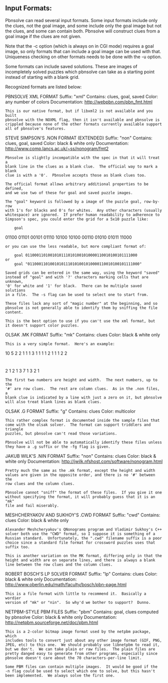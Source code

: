 Input Formats:
--------------

Pbnsolve can read several input formats.  Some input formats include only
the clues, not the goal image, and some include only the goal image but not
the clues, and some can contain both.  Pbnsolve will construct clues from a
goal image if the clues are not given.

Note that the -c option (which is always on in CGI mode) requires a goal
image, so only formats that can include a goal image can be used with that.
Uniqueness checking on other formats needs to be done with the -u option.

Some formats can include saved solutions.  These are images of incompletely
solved puzzles which pbnsolve can take as a starting point instead of starting
with a blank grid.

Recognized formats are listed below:

  PBNSOLVE XML FORMAT
    Suffix:  "xml"
    Contains:  clues, goal, saved
    Color:  any number of colors
    Documentation: http://webpbn.com/pbn_fmt.html

    This is our native format, but if libxml2 is not available and you built
    pbnsolve with the NOXML flag, then it isn't available and pbnsolve is
    crippled because none of the other formats currently available support
    all of pbnsolve's features.

  STEVE SIMPSON'S .NON FORMAT (EXTENDED)
    Suffix:  "non"
    Contains:  clues, goal, saved
    Color:  black & white only
    Documentation: http://www.comp.lancs.ac.uk/~ss/nonogram/fmt2

    Pbnsolve is slightly incompatible with the spec in that it will treat a
    blank line in the clues as a blank clue.  The official way to mark a blank
    clue is with a '0'.  Pbnsolve accepts those as blank clues too.

    The official format allows arbitrary additional properties to be defined,
    and we use two of these for goal and saved puzzle images.

    The "goal" keyword is followed by a image of the puzzle goal, row-by-row
    with 1's for blacks and 0's for whites.  Any other characters (usually
    whitespace) are ignored.  If prefer human readability to adherence to
    Simpson's spec, you could enter the grid for a 5x10 puzzle like:

        goal
  01100
  01101
  00101
  01110
  10100
  10100
  00110
  01010
  01011
  11000

    or you can use the less readable, but more compliant format of:

        goal 01100011010010101110101001010000110010100101111000
    or 
        goal "01100011010010101110101001010000110010100101111000"

    Saved grids can be entered in the same way, using the keyword "saved"
    instead of "goal" and with '?' characters marking cells that are unknown,
    '0' for white and '1' for black.  There can be multiple saved solutions
    in a file.  The -s flag can be used to select one to start from.

    These files lack any sort of "magic number" at the beginning, and so
    pbnsolve is not generally able to identify them by sniffing the file
    content.

    This is the best option to use if you can't use the xml format, but
    it doesn't support color puzzles.

  OLSAK .MK FORMAT
    Suffix:  "mk"
    Contains:  clues
    Color:  black & white only

    This is a very simple format.  Here's an example:

  10 5
  2
  2 1
  1 1
  3
  1 1
  1 1
  2
  1 1
  1 2
  2
  #
  2 1
  2 1 3
  7
  1 3
  2 1

    The first two numbers are height and width.  The next numbers, up to the
    '#' are row clues.  The rest are column clues.  As in the .non files, a
    blank clue is indicated by a line with just a zero on it, but pbnsolve
    will also treat blank lines as blank clues.

  OLSAK .G FORMAT
    Suffix:  "g"
    Contains:  clues
    Color:  multicolor

    This rather complex format is documented inside the sample files that
    come with the olsak solver.  The format can support triddlers and triangle
    puzzles, but pbnsolve can't read those variations.

    Pbnsolve will not be able to automatically identify these files unless
    they have a .g suffix or the -fg flag is given.

  JAKUB WILK'S .NIN FORMAT
    Suffix:  "non"
    Contains:  clues
    Color:  black & white only
    Documentation: http://jwilk.nfshost.com/software/nonogram.html

    Pretty much the same as the .mk format, except the height and width
    values are given in the opposite order, and there is no '#' between the
    row clues and the column clues.

    Pbnsolve cannot "sniff" the format of these files.  If you give it one
    without specifying the format, it will probably guess that it is an "mk"
    file and fail miserably.

  MESHCHERYAKOV AND SUKHOY'S .CWD FORMAT
    Suffix:  "cwd"
    Contains:  clues
    Color:  black & white only

    Alexander Meshcheryakov's QNonograms program and Vladimir Sukhoy's C++
    solver both use the "CWD" format, so I suppose it is something of a
    Russian standard.  Unfortunately, the ".cwd" filename suffix is a poor
    choice since a standard file format for crossword puzzles uses that
    suffix too.

    This is another variation on the MK format, differing only in that the
    height and width are on separate lines, and there is always a blank
    line between the row clues and the column clues.

  ROBERT BOSCH'S LP SOLVER FORMAT
    Suffix:  "lp"
    Contains:  clues
    Color:  black & white only
    Documentation: http://www.oberlin.edu/math/faculty/bosch/pbn-page.html

    This is a file format with little to recommend it.  Basically a wordier
    version of "mk" or "nin".  So why'd we bother to support?  Dunno.

  NETPBM-STYLE PBM FILES
    Suffix:  "pbm"
    Contains:  goal, clues computed by pbnsolve
    Color:  black & white only
    Documentation: http://netpbm.sourceforge.net/doc/pbm.html

    This is a 2-color bitmap image format used by the netpbm package, which
    includes tools to convert just about any other image format (GIF, PNG,
    JPEG, etc) to this one.  We should probably use libnetpbm to read it,
    but we don't.  We can take plain or raw files.  The plain files are
    pretty danged easy to generate from other programs, especially since
    pbnsolve doesn't care about the 70 characters-per-line limit.

    Some PBM files can contain multiple images.  It would be good if the
    -n flag could be used to select which one to solve, but this hasn't
    been implemented.  We always solve the first one.
